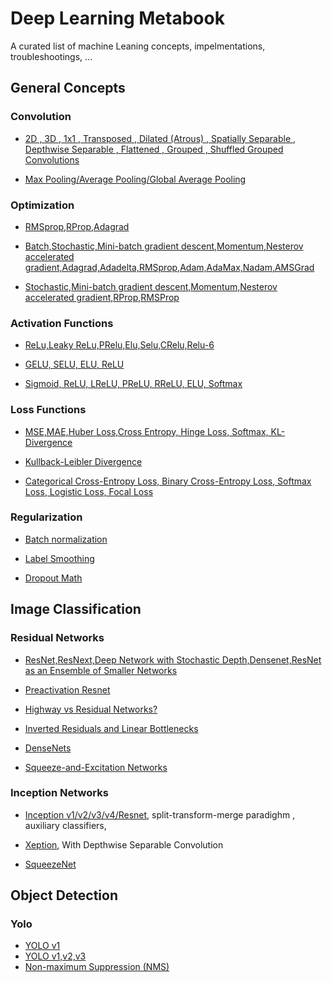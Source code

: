 # Deep Learning Metabook

A curated list of machine Leaning concepts, impelmentations, troubleshootings, ...


## General Concepts

### Convolution

* [2D , 3D , 1x1 , Transposed , Dilated (Atrous) , Spatially Separable , Depthwise Separable , Flattened , Grouped , Shuffled Grouped Convolutions](https://towardsdatascience.com/a-comprehensive-introduction-to-different-types-of-convolutions-in-deep-learning-669281e58215) 
 
* [Max Pooling/Average Pooling/Global Average Pooling](https://machinelearningmastery.com/pooling-layers-for-convolutional-neural-networks/) 

### Optimization

* [RMSprop,RProp,Adagrad](https://towardsdatascience.com/understanding-rmsprop-faster-neural-network-learning-62e116fcf29a)

* [Batch,Stochastic,Mini-batch gradient descent,Momentum,Nesterov accelerated gradient,Adagrad,Adadelta,RMSprop,Adam,AdaMax,Nadam,AMSGrad](https://ruder.io/optimizing-gradient-descent/index.html#nesterovacceleratedgradient)

* [Stochastic,Mini-batch gradient descent,Momentum,Nesterov accelerated gradient,RProp,RMSProp](http://www.cs.toronto.edu/~tijmen/csc321/slides/lecture_slides_lec6.pdf) 

### Activation Functions

* [ReLu,Leaky ReLu,PRelu,Elu,Selu,CRelu,Relu-6](https://medium.com/@danqing/a-practical-guide-to-relu-b83ca804f1f7)

* [GELU, SELU, ELU, ReLU](https://mlfromscratch.com/activation-functions-explained/)

* [Sigmoid, ReLU, LReLU, PReLU, RReLU, ELU, Softmax](http://laid.delanover.com/activation-functions-in-deep-learning-sigmoid-relu-lrelu-prelu-rrelu-elu-softmax/)

### Loss Functions
* [MSE,MAE,Huber Loss,Cross Entropy, Hinge Loss, Softmax,  KL-Divergence](https://www.analyticsvidhya.com/blog/2019/08/detailed-guide-7-loss-functions-machine-learning-python-code/)

* [Kullback-Leibler Divergence](https://www.countbayesie.com/blog/2017/5/9/kullback-leibler-divergence-explained) 

* [Categorical Cross-Entropy Loss, Binary Cross-Entropy Loss, Softmax Loss, Logistic Loss, Focal Loss](https://gombru.github.io/2018/05/23/cross_entropy_loss/)

<a name="github-tutorials" />

### Regularization

* [Batch normalization](https://towardsdatascience.com/batch-normalization-in-neural-networks-1ac91516821c) 

* [Label Smoothing](https://towardsdatascience.com/label-smoothing-making-model-robust-to-incorrect-labels-2fae037ffbd0) 

* [Dropout Math](https://towardsdatascience.com/simplified-math-behind-dropout-in-deep-learning-6d50f3f47275)

## Image Classification
### Residual Networks

* [ResNet,ResNext,Deep Network with Stochastic Depth,Densenet,ResNet as an Ensemble of Smaller Networks](https://towardsdatascience.com/an-overview-of-resnet-and-its-variants-5281e2f56035)

* [Preactivation Resnet](https://towardsdatascience.com/resnet-with-identity-mapping-over-1000-layers-reached-image-classification-bb50a42af03e)

* [Highway vs Residual Networks?](https://www.quora.com/What-are-the-differences-between-Highway-Networks-and-Deep-Residual-Learning)

* [Inverted Residuals and Linear Bottlenecks](https://towardsdatascience.com/mobilenetv2-inverted-residuals-and-linear-bottlenecks-8a4362f4ffd5)

* [DenseNets](https://towardsdatascience.com/understanding-and-visualizing-densenets-7f688092391a)


* [Squeeze-and-Excitation Networks](https://towardsdatascience.com/squeeze-and-excitation-networks-9ef5e71eacd7)



### Inception Networks

* [Inception v1/v2/v3/v4/Resnet](https://towardsdatascience.com/a-simple-guide-to-the-versions-of-the-inception-network-7fc52b863202), split-transform-merge paradighm , auxiliary classifiers, 

* [Xeption](https://towardsdatascience.com/review-xception-with-depthwise-separable-convolution-better-than-inception-v3-image-dc967dd42568), With Depthwise Separable Convolution

* [SqueezeNet](https://towardsdatascience.com/review-squeezenet-image-classification-e7414825581a)


## Object Detection

### Yolo
* [YOLO v1](https://hackernoon.com/understanding-yolo-f5a74bbc7967)
* [YOLO v1,v2,v3](https://medium.com/@jonathan_hui/real-time-object-detection-with-yolo-yolov2-28b1b93e2088)
* [Non-maximum Suppression (NMS)](https://towardsdatascience.com/non-maximum-suppression-nms-93ce178e177c)


